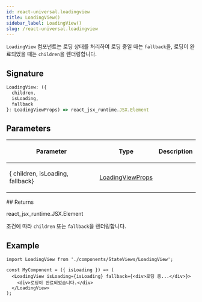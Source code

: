 ```yaml
---
id: react-universal.loadingview
title: LoadingView()
sidebar_label: LoadingView()
slug: /react-universal.loadingview
---
```






`LoadingView` 컴포넌트는 로딩 상태를 처리하여 로딩 중일 때는 `fallback`을, 로딩이 완료되었을 때는 `children`을 렌더링합니다.

## Signature

```typescript
LoadingView: ({
  children,
  isLoading,
  fallback
}: LoadingViewProps) => react_jsx_runtime.JSX.Element
```

## Parameters

<table><thead><tr><th>

Parameter


</th><th>

Type


</th><th>

Description


</th></tr></thead>
<tbody><tr><td>

\{ children, isLoading, fallback\}


</td><td>

[LoadingViewProps](./react-universal.loadingviewprops)


</td><td>


</td></tr>
</tbody></table>
## Returns

react_jsx_runtime.JSX.Element

조건에 따라 `children` 또는 `fallback`을 렌더링합니다.

## Example


```tsx
import LoadingView from './components/StateViews/LoadingView';

const MyComponent = ({ isLoading }) => (
  <LoadingView isLoading={isLoading} fallback={<div>로딩 중...</div>}>
    <div>로딩이 완료되었습니다.</div>
  </LoadingView>
);
```

